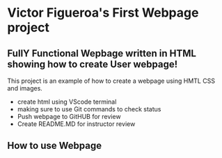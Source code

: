 # Victor Figueroa's First Webpage project 

## FullY Functional Wepbage written in HTML showing how to create User webpage!

This project is an example of how to create a webpage using HMTL CSS and images. 

* create html using VScode terminal
* making sure to use Git commands to check status 
* Push webpage to GitHUB for review 
* Create README.MD for instructor review 

## How to use Webpage


